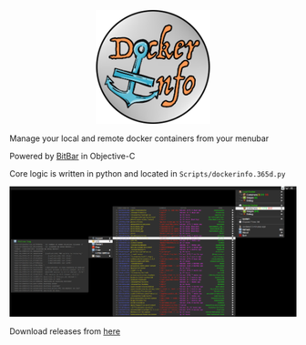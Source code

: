 <p align="center">
<img alt="demo" width=200 src="https://github.com/frakman1/dockerinfo/blob/master/images/dockerinfo_logo.png?raw=true">
</p>


Manage your local and remote docker containers from your menubar

Powered by [BitBar](https://github.com/matryer/bitbar/) in Objective-C

Core logic is written in python and located in `Scripts/dockerinfo.365d.py`

<img alt="demo" src="https://github.com/frakman1/dockerinfo/blob/master/images/dockerinfo_ss.png?raw=true">

Download releases from [here](https://github.com/frakman1/dockerinfo/releases)
